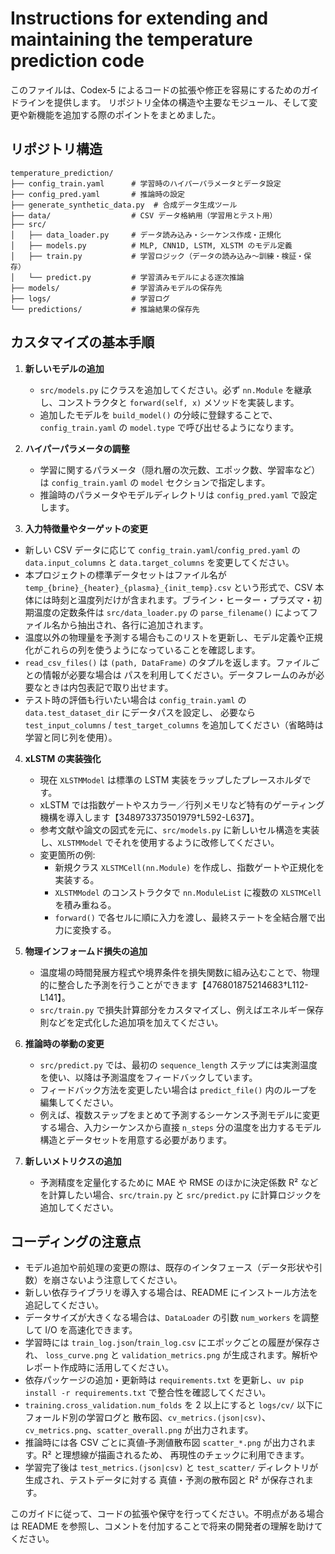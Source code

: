 # Instructions for extending and maintaining the temperature prediction code

このファイルは、Codex‑5 によるコードの拡張や修正を容易にするためのガイドラインを提供します。
リポジトリ全体の構造や主要なモジュール、そして変更や新機能を追加する際のポイントをまとめました。

## リポジトリ構造

```
temperature_prediction/
├── config_train.yaml      # 学習時のハイパーパラメータとデータ設定
├── config_pred.yaml       # 推論時の設定
├── generate_synthetic_data.py  # 合成データ生成ツール
├── data/                  # CSV データ格納用（学習用とテスト用）
├── src/
│   ├── data_loader.py     # データ読み込み・シーケンス作成・正規化
│   ├── models.py          # MLP, CNN1D, LSTM, XLSTM のモデル定義
│   ├── train.py           # 学習ロジック（データの読み込み～訓練・検証・保存）
│   └── predict.py         # 学習済みモデルによる逐次推論
├── models/                # 学習済みモデルの保存先
├── logs/                  # 学習ログ
└── predictions/           # 推論結果の保存先
```

## カスタマイズの基本手順

1. **新しいモデルの追加**
   * `src/models.py` にクラスを追加してください。必ず `nn.Module` を継承し、コンストラクタと `forward(self, x)` メソッドを実装します。
   * 追加したモデルを `build_model()` の分岐に登録することで、`config_train.yaml` の `model.type` で呼び出せるようになります。

2. **ハイパーパラメータの調整**
   * 学習に関するパラメータ（隠れ層の次元数、エポック数、学習率など）は `config_train.yaml` の `model` セクションで指定します。
   * 推論時のパラメータやモデルディレクトリは `config_pred.yaml` で設定します。

3. **入力特徴量やターゲットの変更**
 * 新しい CSV データに応じて `config_train.yaml`/`config_pred.yaml` の `data.input_columns` と `data.target_columns` を変更してください。
 * 本プロジェクトの標準データセットはファイル名が `temp_{brine}_{heater}_{plasma}_{init_temp}.csv` という形式で、CSV 本体には時刻と温度列だけが含まれます。ブライン・ヒーター・プラズマ・初期温度の定数条件は `src/data_loader.py` の `parse_filename()` によってファイル名から抽出され、各行に追加されます。
 * 温度以外の物理量を予測する場合もこのリストを更新し、モデル定義や正規化がこれらの列を使うようになっていることを確認します。
 * `read_csv_files()` は `(path, DataFrame)` のタプルを返します。ファイルごとの情報が必要な場合は
   パスを利用してください。データフレームのみが必要なときは内包表記で取り出せます。
 * テスト時の評価も行いたい場合は `config_train.yaml` の `data.test_dataset_dir` にデータパスを設定し、
   必要なら `test_input_columns` / `test_target_columns` を追加してください（省略時は学習と同じ列を使用）。

4. **xLSTM の実装強化**
   * 現在 `XLSTMModel` は標準の LSTM 実装をラップしたプレースホルダです。
   * xLSTM では指数ゲートやスカラー／行列メモリなど特有のゲーティング機構を導入します【348973373501979†L592-L637】。
   * 参考文献や論文の図式を元に、`src/models.py` に新しいセル構造を実装し、`XLSTMModel` でそれを使用するように改修してください。
   * 変更箇所の例:
     - 新規クラス `XLSTMCell(nn.Module)` を作成し、指数ゲートや正規化を実装する。
     - `XLSTMModel` のコンストラクタで `nn.ModuleList` に複数の `XLSTMCell` を積み重ねる。
     - `forward()` で各セルに順に入力を渡し、最終ステートを全結合層で出力に変換する。

5. **物理インフォームド損失の追加**
   * 温度場の時間発展方程式や境界条件を損失関数に組み込むことで、物理的に整合した予測を行うことができます【476801875214683†L112-L141】。
   * `src/train.py` で損失計算部分をカスタマイズし、例えばエネルギー保存則などを定式化した追加項を加えてください。

6. **推論時の挙動の変更**
   * `src/predict.py` では、最初の `sequence_length` ステップには実測温度を使い、以降は予測温度をフィードバックしています。
   * フィードバック方法を変更したい場合は `predict_file()` 内のループを編集してください。
   * 例えば、複数ステップをまとめて予測するシーケンス予測モデルに変更する場合、入力シーケンスから直接 `n_steps` 分の温度を出力するモデル構造とデータセットを用意する必要があります。

7. **新しいメトリクスの追加**
   * 予測精度を定量化するために MAE や RMSE のほかに決定係数 R² などを計算したい場合、`src/train.py` と `src/predict.py` に計算ロジックを追加してください。

## コーディングの注意点

* モデル追加や前処理の変更の際は、既存のインタフェース（データ形状や引数）を崩さないよう注意してください。
* 新しい依存ライブラリを導入する場合は、README にインストール方法を追記してください。
* データサイズが大きくなる場合は、`DataLoader` の引数 `num_workers` を調整して I/O を高速化できます。
* 学習時には `train_log.json`/`train_log.csv` にエポックごとの履歴が保存され、
  `loss_curve.png` と `validation_metrics.png` が生成されます。解析やレポート作成時に活用してください。
* 依存パッケージの追加・更新時は `requirements.txt` を更新し、`uv pip install -r requirements.txt`
  で整合性を確認してください。
* `training.cross_validation.num_folds` を 2 以上にすると `logs/cv/` 以下にフォールド別の学習ログと
  散布図、`cv_metrics.(json|csv)`、`cv_metrics.png`、`scatter_overall.png` が出力されます。
* 推論時には各 CSV ごとに真値‐予測値散布図 `scatter_*.png` が出力されます。R² と理想線が描画されるため、
  再現性のチェックに利用できます。
* 学習完了後は `test_metrics.(json|csv)` と `test_scatter/` ディレクトリが生成され、テストデータに対する
  真値・予測の散布図と R² が保存されます。

このガイドに従って、コードの拡張や保守を行ってください。不明点がある場合は README を参照し、コメントを付加することで将来の開発者の理解を助けてください。
